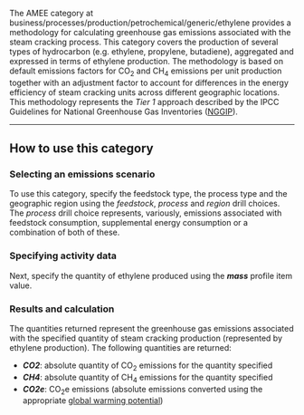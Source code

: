 The AMEE category at
business/processes/production/petrochemical/generic/ethylene provides a
methodology for calculating greenhouse gas emissions associated with the
steam cracking process. This category covers the production of several
types of hydrocarbon (e.g. ethylene, propylene, butadiene), aggregated
and expressed in terms of ethylene production. The methodology is based
on default emissions factors for CO<sub>2</sub> and CH<sub>4</sub> emissions per unit
production together with an adjustment factor to account for differences
in the energy efficiency of steam cracking units across different
geographic locations. This methodology represents the *Tier 1* approach
described by the IPCC Guidelines for National Greenhouse Gas Inventories
([NGGIP](http://www.ipcc-nggip.iges.or.jp/public/2006gl/vol3.html)).

-----

## How to use this category

### Selecting an emissions scenario

To use this category, specify the feedstock type, the process type and
the geographic region using the *feedstock*, *process* and *region*
drill choices. The *process* drill choice represents, variously,
emissions associated with feedstock consumption, supplemental energy
consumption or a combination of both of these.

### Specifying activity data

Next, specify the quantity of ethylene produced using the ***mass***
profile item value.

### Results and calculation

The quantities returned represent the greenhouse gas emissions
associated with the specified quantity of steam cracking production
(represented by ethylene production). The following quantities are
returned:

  - ***CO2***: absolute quantity of CO<sub>2</sub> emissions for the quantity
    specified
  - ***CH4***: absolute quantity of CH<sub>4</sub> emissions for the quantity
    specified
  - ***CO2e***: CO<sub>2</sub>e emissions (absolute emissions converted using
    the appropriate [global warming
    potential](Greenhouse_gases_Global_warming_potentials))
